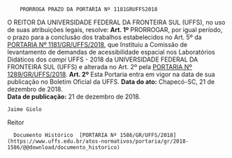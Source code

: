         PRORROGA PRAZO DA PORTARIA Nº 1181GRUFFS2018  

 O REITOR DA UNIVERSIDADE FEDERAL DA FRONTEIRA SUL (UFFS), no uso de suas atribuições legais, resolve:   **Art. 1º**  PRORROGAR, por igual período, o prazo para a conclusão dos trabalhos estabelecidos no Art. 5º da [PORTARIA Nº 1181/GR/UFFS/2018](https://www.uffs.edu.br/atos-normativos/portaria/gr/2018-1181), que Instituiu a Comissão de levantamento de demandas de acessibilidade espacial nos Laboratórios Didáticos dos *campi*  UFFS - 2018 da UNIVERSIDADE FEDERAL DA FRONTEIRA SUL (UFFS) e alterada no Art. 2º pela [PORTARIA Nº 1289/GR/UFFS/2018](https://www.uffs.edu.br/atos-normativos/portaria/gr/2018-1289).   **Art. 2º**  Esta Portaria entra em vigor na data de sua publicação no Boletim Oficial da UFFS.      **Data do ato:** Chapecó-SC, 21 de dezembro de 2018.   
 **Data de publicação:**  21 de dezembro de 2018. 

    Jaime Giolo   
 Reitor 

      Documento Histórico  [PORTARIA Nº 1586/GR/UFFS/2018](https://www.uffs.edu.br/atos-normativos/portaria/gr/2018-1586/@@download/documento_historico)     
      